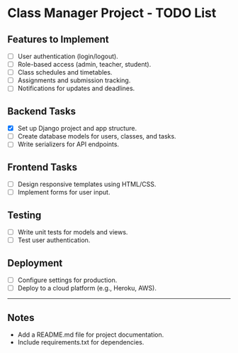 # Class Manager Project - TODO List

## Features to Implement
- [ ] User authentication (login/logout).
- [ ] Role-based access (admin, teacher, student).
- [ ] Class schedules and timetables.
- [ ] Assignments and submission tracking.
- [ ] Notifications for updates and deadlines.

## Backend Tasks
- [x] Set up Django project and app structure.
- [ ] Create database models for users, classes, and tasks.
- [ ] Write serializers for API endpoints.

## Frontend Tasks
- [ ] Design responsive templates using HTML/CSS.
- [ ] Implement forms for user input.

## Testing
- [ ] Write unit tests for models and views.
- [ ] Test user authentication.

## Deployment
- [ ] Configure settings for production.
- [ ] Deploy to a cloud platform (e.g., Heroku, AWS).

---

## Notes
- Add a README.md file for project documentation.
- Include requirements.txt for dependencies.



